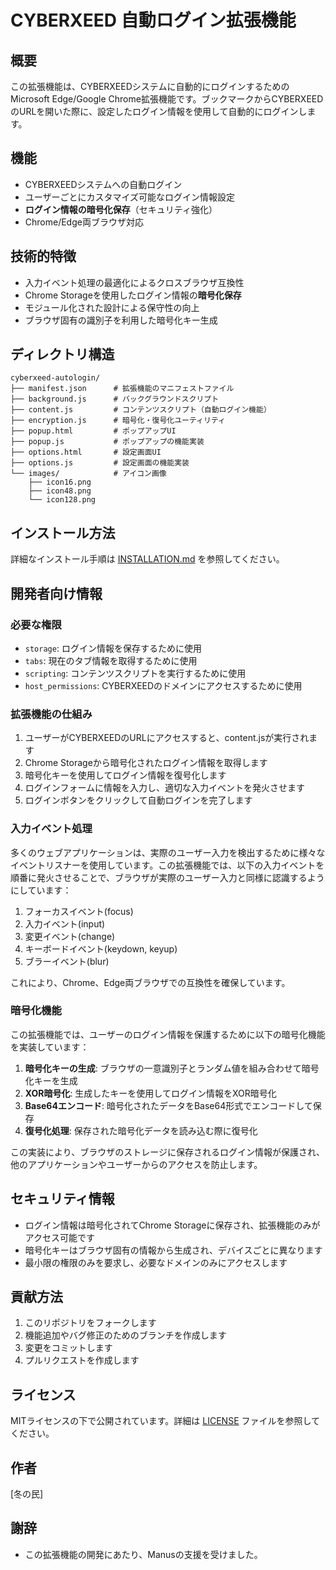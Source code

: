 # CYBERXEED 自動ログイン拡張機能

## 概要
この拡張機能は、CYBERXEEDシステムに自動的にログインするためのMicrosoft Edge/Google Chrome拡張機能です。ブックマークからCYBERXEEDのURLを開いた際に、設定したログイン情報を使用して自動的にログインします。

## 機能
- CYBERXEEDシステムへの自動ログイン
- ユーザーごとにカスタマイズ可能なログイン情報設定
- **ログイン情報の暗号化保存**（セキュリティ強化）
- Chrome/Edge両ブラウザ対応

## 技術的特徴
- 入力イベント処理の最適化によるクロスブラウザ互換性
- Chrome Storageを使用したログイン情報の**暗号化保存**
- モジュール化された設計による保守性の向上
- ブラウザ固有の識別子を利用した暗号化キー生成

## ディレクトリ構造
```
cyberxeed-autologin/
├── manifest.json      # 拡張機能のマニフェストファイル
├── background.js      # バックグラウンドスクリプト
├── content.js         # コンテンツスクリプト（自動ログイン機能）
├── encryption.js      # 暗号化・復号化ユーティリティ
├── popup.html         # ポップアップUI
├── popup.js           # ポップアップの機能実装
├── options.html       # 設定画面UI
├── options.js         # 設定画面の機能実装
└── images/            # アイコン画像
    ├── icon16.png
    ├── icon48.png
    └── icon128.png
```

## インストール方法
詳細なインストール手順は [INSTALLATION.md](./INSTALLATION.md) を参照してください。

## 開発者向け情報

### 必要な権限
- `storage`: ログイン情報を保存するために使用
- `tabs`: 現在のタブ情報を取得するために使用
- `scripting`: コンテンツスクリプトを実行するために使用
- `host_permissions`: CYBERXEEDのドメインにアクセスするために使用

### 拡張機能の仕組み
1. ユーザーがCYBERXEEDのURLにアクセスすると、content.jsが実行されます
2. Chrome Storageから暗号化されたログイン情報を取得します
3. 暗号化キーを使用してログイン情報を復号化します
4. ログインフォームに情報を入力し、適切な入力イベントを発火させます
5. ログインボタンをクリックして自動ログインを完了します

### 入力イベント処理
多くのウェブアプリケーションは、実際のユーザー入力を検出するために様々なイベントリスナーを使用しています。この拡張機能では、以下の入力イベントを順番に発火させることで、ブラウザが実際のユーザー入力と同様に認識するようにしています：

1. フォーカスイベント(focus)
2. 入力イベント(input)
3. 変更イベント(change)
4. キーボードイベント(keydown, keyup)
5. ブラーイベント(blur)

これにより、Chrome、Edge両ブラウザでの互換性を確保しています。

### 暗号化機能
この拡張機能では、ユーザーのログイン情報を保護するために以下の暗号化機能を実装しています：

1. **暗号化キーの生成**: ブラウザの一意識別子とランダム値を組み合わせて暗号化キーを生成
2. **XOR暗号化**: 生成したキーを使用してログイン情報をXOR暗号化
3. **Base64エンコード**: 暗号化されたデータをBase64形式でエンコードして保存
4. **復号化処理**: 保存された暗号化データを読み込む際に復号化

この実装により、ブラウザのストレージに保存されるログイン情報が保護され、他のアプリケーションやユーザーからのアクセスを防止します。

## セキュリティ情報
- ログイン情報は暗号化されてChrome Storageに保存され、拡張機能のみがアクセス可能です
- 暗号化キーはブラウザ固有の情報から生成され、デバイスごとに異なります
- 最小限の権限のみを要求し、必要なドメインのみにアクセスします

## 貢献方法
1. このリポジトリをフォークします
2. 機能追加やバグ修正のためのブランチを作成します
3. 変更をコミットします
4. プルリクエストを作成します

## ライセンス
MITライセンスの下で公開されています。詳細は [LICENSE](./LICENSE) ファイルを参照してください。

## 作者
[冬の民]

## 謝辞
- この拡張機能の開発にあたり、Manusの支援を受けました。
